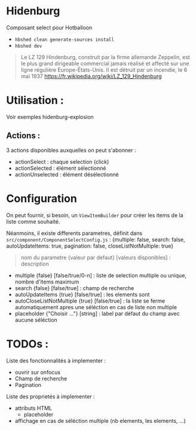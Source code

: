 # Hidenburg

Composant select pour Hotballoon

- `hbshed clean generate-sources install`
- `hbshed dev`

> Le LZ 129 Hindenburg, construit par la firme allemande Zeppelin,
 est le plus grand dirigeable commercial jamais réalisé
  et affecté sur une ligne régulière Europe-États-Unis.
  Il est détruit par un incendie, le 6 mai 1937
 https://fr.wikipedia.org/wiki/LZ_129_Hindenburg
 
  



# Utilisation :

Voir exemples hidenburg-explosion

## Actions :

3 actions disponibles auxquelles on peut s'abonner :

- actionSelect : chaque selection (click)
- actionSelected : élément sélectionné
- actionUnselected : élément désélectionné

# Configuration

On peut fournir, si besoin, un `ViewItemBuilder` pour créer les items de la liste comme souhaité.

Néanmoins, il existe differents parametres, définit dans `src/component/ComponentSelectConfig.js` :
{multiple: false, search: false, autoUpdateItems: true, pagination: false, closeListNotMultiple: true}
>  nom du parametre {valeur par defaut} [valeurs disponibles] : description
- multiple {false} [false/true/0-n] : liste de selection multiple ou unique, nombre d'items maximum
- search {false} [false/true] : champ de recherche
- autoUpdateItems {true} [false/true] : les elements sont
- autoCloseListNotMultiple {true} [false/true] : la liste se ferme automatiquement apres une séléction en cas de liste non multiple
- placeholder {"Choisir ..."} [string] : label par défaut du champ avec aucune séléction

# TODOs :

Liste des fonctionnalités à implementer :

- ouvrir sur onfocus
- Champ de recherche
- Pagination

Liste des proprietés à implementer :
- attributs HTML
    - placeholder
- affichage en cas de séléction multiple (nb elements, les elements, ...)

